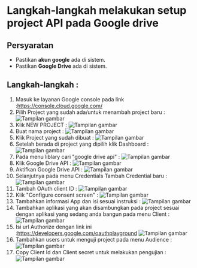 # Langkah-langkah melakukan setup project API pada Google drive

## Persyaratan
- Pastikan **akun google** ada di sistem.
- Pastikan **Google Drive** ada di sistem.

## Langkah-langkah :
1. Masuk ke layanan Google console pada link       
   :https://console.cloud.google.com/
2. Pilih Project yang sudah ada/untuk menambah project baru :
   ![Tampilan gambar](images/gambar%201.png)
3. Klik NEW PROJECT :
   ![Tampilan gambar](images/gambar%202.png)
4. Buat nama project :
   ![Tampilan gambar](images/gambar%203.png)
5. Klik Project yang sudah dibuat :
   ![Tampilan gambar](images/gambar%204.png)
6. Setelah berada di project yang dipilih klik Dashboard :
   ![Tampilan gambar](images/gambar%205.png)
7. Pada menu liblary cari "google drive api" :
   ![Tampilan gambar](images/gambar%207.png)
8. Klik Google Drive API :
   ![Tampilan gambar](images/gambar%208.png)
9. Aktifkan Google Drive API :
   ![Tampilan gambar](images/gambar%209.png)
10. Selanjutnya pada menu Credentials Tambah Credential baru :
    ![Tampilan gambar](images/gambar%2011.png)
11. Tambah OAuth client ID :
    ![Tampilan gambar](images/gambar%2012.png)
12. Klik "Configure consent screen" :
    ![Tampilan gambar](images/gambar%2010.png)
13. Tambahkan informasi App dan isi sesuai instruksi :
    ![Tampilan gambar](images/gambar%2013.png)
14. Tambahkan aplikasi yang akan disambungkan pada project sesuai dengan    aplikasi yang sedang anda bangun pada menu Client :
    ![Tampilan gambar](images/gambar%2015.png)
15. Isi url Authorize dengan link ini
    :https://developers.google.com/oauthplayground
    ![Tampilan gambar](images/gambar%2017.png)
16. Tambahkan users untuk menguji project pada menu Audience :
    ![Tampilan gambar](images/gambar%2018.png)
17. Copy Client Id dan Client secret untuk melakukan pengujian :
    ![Tampilan gambar](images/gambar%2016.png)






 

